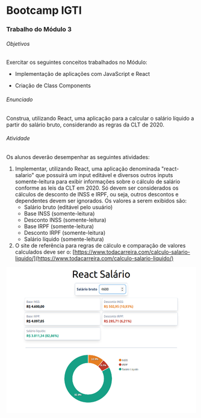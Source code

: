# Bootcamp IGTI

### Trabalho do Módulo 3



###### Objetivos

Exercitar os seguintes conceitos trabalhados no Módulo:

- Implementação de aplicações com JavaScript e React

- Criação de Class Components

  

###### Enunciado

Construa, utilizando React, uma aplicação para a calcular o salário líquido a partir
do salário bruto, considerando as regras da CLT de 2020.

 ###### Atividade

Os alunos deverão desempenhar as seguintes atividades:

1. Implementar, utilizando React, uma aplicação denominada "react-salario" que
   possuirá um input editável e diversos outros inputs somente-leitura para exibir
   informações sobre o cálculo de salário conforme as leis da CLT em 2020. Só
   devem ser considerados os cálculos de desconto de INSS e IRPF, ou seja, outros
   descontos e dependentes devem ser ignorados. Os valores a serem exibidos são:
   - Salário bruto (editável pelo usuário)
   - Base INSS (somente-leitura)
   - Desconto INSS (somente-leitura)
   - Base IRPF (somente-leitura)
   - Desconto IRPF (somente-leitura)
   - Salário líquido (somente-leitura)
2. O site de referência para regras de cálculo e comparação de valores calculados
   deve ser o: [https://www.todacarreira.com/calculo-salario-liquido/](https://www.todacarreira.com/calculo-salario-liquido/)



<p float="left">
  <img src="https://raw.githubusercontent.com/Maycon-Rodrigues/react-salary/master/react-salary.png" />
</p>
